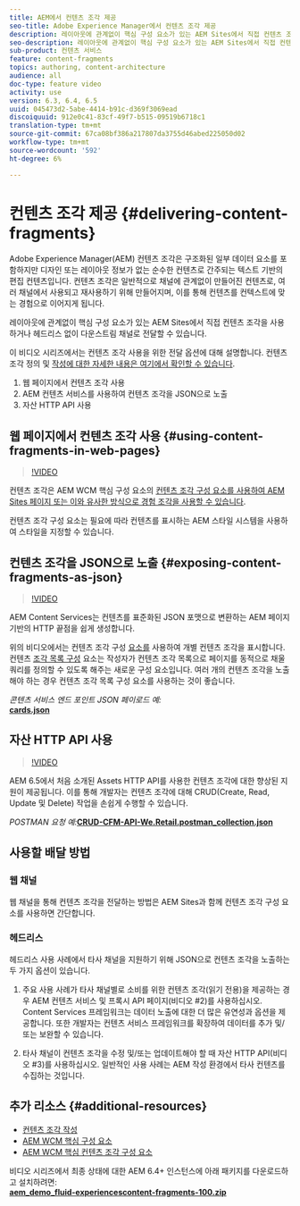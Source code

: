 ```yaml
---
title: AEM에서 컨텐츠 조각 제공
seo-title: Adobe Experience Manager에서 컨텐츠 조각 제공
description: 레이아웃에 관계없이 핵심 구성 요소가 있는 AEM Sites에서 직접 컨텐츠 조각을 사용하거나 헤드리스 없이 다운스트림 채널로 전달할 수 있습니다.
seo-description: 레이아웃에 관계없이 핵심 구성 요소가 있는 AEM Sites에서 직접 컨텐츠 조각을 사용하거나 헤드리스 없이 다운스트림 채널로 전달할 수 있습니다.
sub-product: 컨텐츠 서비스
feature: content-fragments
topics: authoring, content-architecture
audience: all
doc-type: feature video
activity: use
version: 6.3, 6.4, 6.5
uuid: 045473d2-5abe-4414-b91c-d369f3069ead
discoiquuid: 912e0c41-83cf-49f7-b515-09519b6718c1
translation-type: tm+mt
source-git-commit: 67ca08bf386a217807da3755d46abed225050d02
workflow-type: tm+mt
source-wordcount: '592'
ht-degree: 6%

---
```



# 컨텐츠 조각 제공 {#delivering-content-fragments}

Adobe Experience Manager(AEM) 컨텐츠 조각은 구조화된 일부 데이터 요소를 포함하지만 디자인 또는 레이아웃 정보가 없는 순수한 컨텐츠로 간주되는 텍스트 기반의 편집 컨텐츠입니다. 컨텐츠 조각은 일반적으로 채널에 관계없이 만들어진 컨텐츠로, 여러 채널에서 사용되고 재사용하기 위해 만들어지며, 이를 통해 컨텐츠를 컨텍스트에 맞는 경험으로 이어지게 됩니다.

레이아웃에 관계없이 핵심 구성 요소가 있는 AEM Sites에서 직접 컨텐츠 조각을 사용하거나 헤드리스 없이 다운스트림 채널로 전달할 수 있습니다.

이 비디오 시리즈에서는 컨텐츠 조각 사용을 위한 전달 옵션에 대해 설명합니다. 컨텐츠 조각 정의 및 [작성에 대한 자세한 내용은 여기에서 확인할 수 있습니다](content-fragments-feature-video-use.md).

1. 웹 페이지에서 컨텐츠 조각 사용
2. AEM 컨텐츠 서비스를 사용하여 컨텐츠 조각을 JSON으로 노출
3. 자산 HTTP API 사용

## 웹 페이지에서 컨텐츠 조각 사용 {#using-content-fragments-in-web-pages}

>[!VIDEO](https://video.tv.adobe.com/v/22449/?quality=12&learn=on)

컨텐츠 조각은 AEM WCM 핵심 구성 요소의 [컨텐츠 조각 구성 요소를 사용하여 AEM Sites 페이지 또는 이와 유사한 방식으로 경험 조각을 사용할 수 있습니다](https://docs.adobe.com/content/help/ko-KR/experience-manager-core-components/using/components/content-fragment-component.html).

컨텐츠 조각 구성 요소는 필요에 따라 컨텐츠를 표시하는 AEM 스타일 시스템을 사용하여 스타일을 지정할 수 있습니다.

## 컨텐츠 조각을 JSON으로 노출 {#exposing-content-fragments-as-json}

>[!VIDEO](https://video.tv.adobe.com/v/22448/?quality=12&learn=on)

AEM Content Services는 컨텐츠를 표준화된 JSON 포맷으로 변환하는 AEM 페이지 기반의 HTTP 끝점을 쉽게 생성합니다.

위의 비디오에서는 컨텐츠 조각 구성 [요소를](https://docs.adobe.com/content/help/ko-KR/experience-manager-core-components/using/components/content-fragment-component.html) 사용하여 개별 컨텐츠 조각을 표시합니다. 컨텐츠 [조각 목록 구성](https://docs.adobe.com/content/help/en/experience-manager-core-components/using/components/content-fragment-list.html) 요소는 작성자가 컨텐츠 조각 목록으로 페이지를 동적으로 채울 쿼리를 정의할 수 있도록 해주는 새로운 구성 요소입니다. 여러 개의 컨텐츠 조각을 노출해야 하는 경우 컨텐츠 조각 목록 구성 요소를 사용하는 것이 좋습니다.

*콘텐츠 서비스 엔드 포인트 JSON 페이로드 예:*\
**[cards.json](assets/athletes.json)**

## 자산 HTTP API 사용

>[!VIDEO](https://video.tv.adobe.com/v/26390/?quality=12&learn=on)

AEM 6.5에서 처음 소개된 Assets HTTP API를 사용한 컨텐츠 조각에 대한 향상된 지원이 제공됩니다. 이를 통해 개발자는 컨텐츠 조각에 대해 CRUD(Create, Read, Update 및 Delete) 작업을 손쉽게 수행할 수 있습니다.

*POSTMAN 요청 예:***[CRUD-CFM-API-We.Retail.postman_collection.json](assets/CRUD-CFM-API-We.Retail.postman_collection.json)**

## 사용할 배달 방법

### 웹 채널

웹 채널을 통해 컨텐츠 조각을 전달하는 방법은 AEM Sites과 함께 컨텐츠 조각 구성 요소를 사용하면 간단합니다.

### 헤드리스

헤드리스 사용 사례에서 타사 채널을 지원하기 위해 JSON으로 컨텐츠 조각을 노출하는 두 가지 옵션이 있습니다.

1. 주요 사용 사례가 타사 채널별로 소비를 위한 컨텐츠 조각(읽기 전용)을 제공하는 경우 AEM 컨텐츠 서비스 및 프록시 API 페이지(비디오 #2)를 사용하십시오. Content Services 프레임워크는 데이터 노출에 대한 더 많은 유연성과 옵션을 제공합니다. 또한 개발자는 컨텐츠 서비스 프레임워크를 확장하여 데이터를 추가 및/또는 보완할 수 있습니다.

2. 타사 채널이 컨텐츠 조각을 수정 및/또는 업데이트해야 할 때 자산 HTTP API(비디오 #3)를 사용하십시오. 일반적인 사용 사례는 AEM 작성 환경에서 타사 컨텐츠를 수집하는 것입니다.

## 추가 리소스 {#additional-resources}

* [컨텐츠 조각 작성](content-fragments-feature-video-use.md)
* [AEM WCM 핵심 구성 요소](https://docs.adobe.com/content/help/ko-KR/experience-manager-core-components/using/introduction.html)
* [AEM WCM 핵심 컨텐츠 조각 구성 요소](https://docs.adobe.com/content/help/kr/experience-manager-core-components/using/components/content-fragment-component.html)

비디오 시리즈에서 최종 상태에 대한 AEM 6.4+ 인스턴스에 아래 패키지를 다운로드하고 설치하려면:\
**[aem_demo_fluid-experiencescontent-fragments-100.zip](assets/aem_demo_fluid-experiencescontent-fragments-100.zip)**

